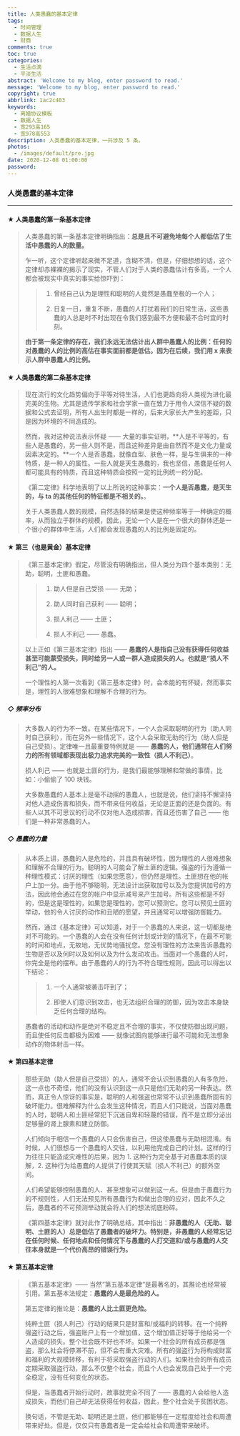 ```yaml
---
title: 人类愚蠢的基本定律
tags:
  - 时间管理
  - 数据人生
  - 财商
comments: true
toc: true
categories:
  - 生活点滴
  - 平淡生活
abstract: 'Welcome to my blog, enter password to read.'
message: 'Welcome to my blog, enter password to read.'
copyright: true
abbrlink: 1ac2c403
keywords:
  - 离婚协议模板
  - 数据人生
  - 宽293高165
  - 宽978高553
description: 人类愚蠢的基本定律，一共涉及 5 条。
photos:
  - /images/default/pre.jpg
date: 2020-12-08 01:00:00
password:
---
```

<script type="text/javascript" src="/js/src/bai.js"></script>


### 人类愚蠢的基本定律

----

#### ★ 人类愚蠢的第一条基本定律

> 人类愚蠢的第一条基本定律明确指出：**总是且不可避免地每个人都低估了生活中愚蠢的人的数量。**
>
> 乍一听，这个定律听起来微不足道，含糊不清，但是，仔细想想的话，这个定律却赤裸裸的揭示了现实，不管人们对于人类的愚蠢估计有多高，一个人都会被现实中真实的事实给惊吓到：
>>
>> 1. 曾经自己认为是理性和聪明的人竟然是愚蠢至极的一个人；
>>
>> 2. 日复一日，重复不断，愚蠢的人打扰着我们的日常生活，这些愚蠢的人总是时不时出现在令我们感到最不方便和最不合时宜的时刻。
>
> **由于第一条定律的存在，我们永远无法估计出人群中愚蠢人的比例：任何的对愚蠢的人的比例的高估在事实面前都是低估。因为在后续，我们用 x 来表示人群中愚蠢人的比例。**


#### ★ 人类愚蠢的第二条基本定律
> 现在流行的文化趋势偏向于平等对待生活，人们也更趋向将人类视为进化最完美的生物。尤其是遗传学家和社会学家一直在致力于用令人深信不疑的数据和公式去证明，所有人出生时都是一样的，后来大家长大产生的差距，只是因为环境的不同造成的。
>
> 然而，我对这种说法表示怀疑 —— 大量的事实证明，**人是不平等的，有些人是愚蠢的，另一些人则不是，而且这种差异是由自然而不是文化力量或因素决定的。**一个人是否愚蠢，就像血型、肤色一样，是与生俱来的一种特质，是一种人的属性。一些人就是天生愚蠢的，我也坚信，愚蠢是任何人都可能具有的特质，而且这种特质会按照一定的比例统一的分配。
>
> 《第二定律》科学地表明了以上所说的这种事实：**一个人是否愚蠢，是天生的，与 ta 的其他任何的特征都是不相关的。**。
>
> 关于人类愚蠢人数的规模，自然选择的结果是使这种频率等于一种确定的概率，从而独立于群体的规模，因此，无论一个人是在一个很大的群体还是一个很小的群体中生活，人们都会发现愚蠢的人的比例是固定的。


#### ★ 第三（也是黄金）基本定律
> 《第三基本定律》假定，尽管没有明确指出，但人类分为四个基本类别：无助，聪明，土匪和愚蠢。
>>
>> 1. 助人但是自己受损 —— 无助；
>>
>> 2. 助人同时自己获利 —— 聪明；
>>
>> 3. 损人利己 —— 土匪；
>>
>> 4. 损人不利己 —— 愚蠢。
>
> 以上正如《第三基本定律》指出 —— **愚蠢的人是指自己没有获得任何收益甚至可能蒙受损失，同时给另一人或一群人造成损失的人。也就是“损人不利己”的人。**
>
> 一个理性的人第一次看到《第三基本定律》时，会本能的有怀疑，然而事实是，理性的人很难想象和理解不合理的行为。

##### ◇ 频率分布
> 大多数人的行为不一致。在某些情况下，一个人会采取聪明的行为（助人同时自己获利），而在另外一些情况下，这个人会采取无助的行为（助人但是自己受损）。定律唯一且最重要特例就是 —— **愚蠢的人，他们通常在人们努力的所有领域都表现出极力追求完美的一致性（损人不利己）**。
>
> 损人利己 —— 也就是土匪的行为，是我们最能够理解和常做的事情，比如：小偷偷了 100 块钱。
>
> 大多数愚蠢的人基本上是毫不动摇的愚蠢人，也就是说，他们坚持不懈坚持对他人造成伤害和损失，而不带来任何收益，无论是正面的还是负面的。有些人以其不可思议的行动不仅对他人造成损害，而且还伤害了自己 —— 他们是一种非常愚蠢的人。

##### ◇ 愚蠢的力量
> 从本质上讲，愚蠢的人是危险的，并且具有破坏性，因为理性的人很难想象和理解不合理的行为。聪明的人可能会了解土匪的逻辑。强盗的行为遵循一种理性模式：讨厌的理性（如果您愿意），但仍然是理性。土匪想在他的帐户上加一分。由于他不够聪明，无法设计出获取加号以及为您提供加号的方法，因此他会通过在您的帐户中显示减号来产生加号。所有这些都是不好的，但是这是理性的，如果您是理性的，您可以预测它。您可以预见土匪的举动，他的令人讨厌的动作和丑陋的愿望，并且通常可以增强防御能力。
>
> 然而，通过《基本定律》可以知道，对于一个愚蠢的人来说，这一切都是绝对不可能的。一个愚蠢的人会在没有任何计划或计划的情况下，在最不可能的时间和地点，无故地，无优势地骚扰您。您没有理性的方法来告诉愚蠢的生物是否以及何时以及如何以及为什么发动攻击。当面对一个愚蠢的人时，你完全是他的摆布。由于愚蠢的人的行为不符合理性规则，因此可以得出以下结论：
>
>> 1. 一个人通常被袭击吓到了；
>>
>> 2. 即使人们意识到攻击，也无法组织合理的防御，因为攻击本身缺乏任何合理的结构。
>
> 愚蠢者的活动和动作是绝对不稳定且不合理的事实，不仅使防御出现问题，而且使任何反击都极为困难 —— 就像试图向能够进行最不可能和无法想象动作的物体射击一样。

#### ★ 第四基本定律
> 那些无助（助人但是自己受损）的人，通常不会认识到愚蠢的人有多危险，这一点也不奇怪，他们的没有认识到这一点只是他们无助的另一种表达。然而，真正令人惊讶的事实是，聪明的人和强盗也常常不认识到愚蠢所固有的破坏能力。很难解释为什么会发生这种情况，而且人们只能说，当面对愚蠢的人时，聪明人和土匪经常犯下沉迷自卑和轻蔑的错误，而不是立即分泌出足够量的肾上腺素和建立防御。
>
> 人们倾向于相信一个愚蠢的人只会伤害自己，但这使愚蠢与无助相混淆。有时候，人们很想与一个愚蠢的人交往，以利用他完成自己的计划。这样的行为往往只能造成灾难性的后果，因为 1. 这种行为完全基于对愚蠢本质的误解，2. 这种行为给愚蠢的人提供了行使其天赋（损人不利己）的额外空间。
>
> 人们希望能够控制愚蠢的人、甚至想象可以做到这一点。但是由于愚蠢行为的不规则性，人们无法预见所有愚蠢行为和做出合理的应对，因此不久之后，愚蠢者的不可预测举动就会将人们的想法彻底粉碎。
>
> 《第四基本定律》就对此作了明确总结，其中指出：**非愚蠢的人（无助、聪明、土匪的人）总是低估了愚蠢者的破坏力。特别是，非愚蠢的人经常忘记在任何时候、任何地点和任何情况下与愚蠢的人打交道和/或与愚蠢的人交往本身就是一个代价高昂的错误行为。**

#### ★ 第五基本定律
> 《第五基本定律》—— 当然“第五基本定律”是最著名的，其推论也经常被引用。第五基本法规定：**愚蠢的人是最危险的人。**
>
> 第五定律的推论是：**愚蠢的人比土匪更危险。**
>
> 纯粹土匪（损人利己）行动的结果只是财富和/或福利的转移。在一个纯粹强盗行动之后，强盗账户上有一个增加值，这个增加值正好等于他给另一个人造成的损失。整个社会既不好也不坏。如果一个社会的所有成员都是强盗，那么社会将停滞不前，但不会有重大灾难。所有的强盗行为将构成财富和福利的大规模转移，有利于将采取强盗行动的人们。如果社会的所有成员定期采取强盗行动，那么不仅整个社会，而且个人也会发现自己处于一个完全稳定，没有任何变化的状态。
>
> 但是，当愚蠢者开始行动时，故事就完全不同了 —— 愚蠢的人会给他人造成损失，而他们自己却无法获得任何收益，因此，整个社会处于贫困状态。
>
> 换句话，不管是无助、聪明还是土匪，他们都能够在一定程度给社会和周遭带来好处。但是，仅仅只有愚蠢者是一定会给社会和周遭带来破坏。
